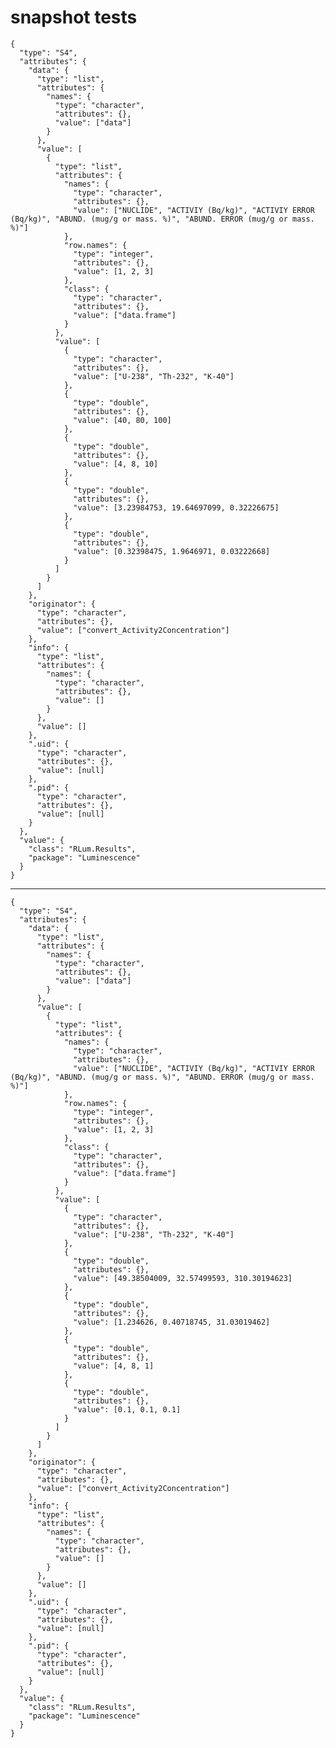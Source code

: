 # snapshot tests

    {
      "type": "S4",
      "attributes": {
        "data": {
          "type": "list",
          "attributes": {
            "names": {
              "type": "character",
              "attributes": {},
              "value": ["data"]
            }
          },
          "value": [
            {
              "type": "list",
              "attributes": {
                "names": {
                  "type": "character",
                  "attributes": {},
                  "value": ["NUCLIDE", "ACTIVIY (Bq/kg)", "ACTIVIY ERROR (Bq/kg)", "ABUND. (mug/g or mass. %)", "ABUND. ERROR (mug/g or mass. %)"]
                },
                "row.names": {
                  "type": "integer",
                  "attributes": {},
                  "value": [1, 2, 3]
                },
                "class": {
                  "type": "character",
                  "attributes": {},
                  "value": ["data.frame"]
                }
              },
              "value": [
                {
                  "type": "character",
                  "attributes": {},
                  "value": ["U-238", "Th-232", "K-40"]
                },
                {
                  "type": "double",
                  "attributes": {},
                  "value": [40, 80, 100]
                },
                {
                  "type": "double",
                  "attributes": {},
                  "value": [4, 8, 10]
                },
                {
                  "type": "double",
                  "attributes": {},
                  "value": [3.23984753, 19.64697099, 0.32226675]
                },
                {
                  "type": "double",
                  "attributes": {},
                  "value": [0.32398475, 1.9646971, 0.03222668]
                }
              ]
            }
          ]
        },
        "originator": {
          "type": "character",
          "attributes": {},
          "value": ["convert_Activity2Concentration"]
        },
        "info": {
          "type": "list",
          "attributes": {
            "names": {
              "type": "character",
              "attributes": {},
              "value": []
            }
          },
          "value": []
        },
        ".uid": {
          "type": "character",
          "attributes": {},
          "value": [null]
        },
        ".pid": {
          "type": "character",
          "attributes": {},
          "value": [null]
        }
      },
      "value": {
        "class": "RLum.Results",
        "package": "Luminescence"
      }
    }

---

    {
      "type": "S4",
      "attributes": {
        "data": {
          "type": "list",
          "attributes": {
            "names": {
              "type": "character",
              "attributes": {},
              "value": ["data"]
            }
          },
          "value": [
            {
              "type": "list",
              "attributes": {
                "names": {
                  "type": "character",
                  "attributes": {},
                  "value": ["NUCLIDE", "ACTIVIY (Bq/kg)", "ACTIVIY ERROR (Bq/kg)", "ABUND. (mug/g or mass. %)", "ABUND. ERROR (mug/g or mass. %)"]
                },
                "row.names": {
                  "type": "integer",
                  "attributes": {},
                  "value": [1, 2, 3]
                },
                "class": {
                  "type": "character",
                  "attributes": {},
                  "value": ["data.frame"]
                }
              },
              "value": [
                {
                  "type": "character",
                  "attributes": {},
                  "value": ["U-238", "Th-232", "K-40"]
                },
                {
                  "type": "double",
                  "attributes": {},
                  "value": [49.38504009, 32.57499593, 310.30194623]
                },
                {
                  "type": "double",
                  "attributes": {},
                  "value": [1.234626, 0.40718745, 31.03019462]
                },
                {
                  "type": "double",
                  "attributes": {},
                  "value": [4, 8, 1]
                },
                {
                  "type": "double",
                  "attributes": {},
                  "value": [0.1, 0.1, 0.1]
                }
              ]
            }
          ]
        },
        "originator": {
          "type": "character",
          "attributes": {},
          "value": ["convert_Activity2Concentration"]
        },
        "info": {
          "type": "list",
          "attributes": {
            "names": {
              "type": "character",
              "attributes": {},
              "value": []
            }
          },
          "value": []
        },
        ".uid": {
          "type": "character",
          "attributes": {},
          "value": [null]
        },
        ".pid": {
          "type": "character",
          "attributes": {},
          "value": [null]
        }
      },
      "value": {
        "class": "RLum.Results",
        "package": "Luminescence"
      }
    }

